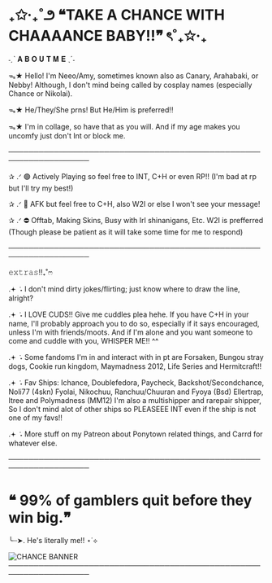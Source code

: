 # ₊✩‧₊˚౨ **❝TAKE A CHANCE WITH CHAAAANCE BABY!!❞** ৎ˚₊✩‧₊
˗ˏˋ 𝐀 𝐁 𝐎 𝐔 𝐓  𝐌 𝐄 ˎˊ˗

ᯓ★ Hello! I'm Neeo/Amy, sometimes known also as Canary, Arahabaki, or Nebby! Although, I don't mind being called by cosplay names (especially Chance or Nikolai).

ᯓ★ He/They/She prns! But He/Him is preferred!!

ᯓ★ I'm in collage, so have that as you will. And if my age makes you uncomfy just don't Int or block me.

──────────────────────────────────────────────────────────────────

✰ .ᐟ 🟢 Actively Playing so feel free to INT, C+H or even RP!! (I'm bad at rp but I'll try my best!)

✰ .ᐟ 🌙 AFK but feel free to C+H, also W2I or else I won't see your message!

✰ .ᐟ ⛔ Offtab, Making Skins, Busy with Irl shinanigans, Etc. W2I is prefferred (Though please be patient as it will take some time for me to respond)

──────────────────────────────────────────────────────────────────

𝚎𝚡𝚝𝚛𝚊𝚜‼₊˚ෆ 

.𖥔 ݁ ˖ I don't mind dirty jokes/flirting; just know where to draw the line, alright?

.𖥔 ݁ ˖ I LOVE CUDS!! Give me cuddles plea hehe. If you have C+H in your name, I'll probably approach you to do so, especially if it says encouraged, unless I'm with friends/moots. And if I'm alone and you want someone to come and cuddle with you, WHISPER ME!! ^^

.𖥔 ݁ ˖ Some fandoms I'm in and interact with in pt are Forsaken, Bungou stray dogs, Cookie run kingdom, Maymadness 2012, Life Series and Hermitcraft!!

.𖥔 ݁ ˖ Fav Ships: Ichance, Doublefedora, Paycheck, Backshot/Secondchance, Noli77 (4skn) Fyolai, Nikochuu, Ranchuu/Chuuran and Fyoya (Bsd) Ellertrap, Itree and Polymadness (MM12) I'm also a multishipper and rarepair shipper, So I don't mind alot of other ships so PLEASEEE INT even if the ship is not one of my favs!!

.𖥔 ݁ ˖ More stuff on my Patreon about Ponytown related things, and Carrd for whatever else.

──────────────────────────────────────────────────────────────────

# ❝ 99% of gamblers quit before they win big.❞ 

╰┈➤. He's literally me!! ⋆˙⟡

![CHANCE BANNER](https://github.com/user-attachments/assets/1e63390e-b3b0-4574-8a35-dd2965aff10a)
──────────────────────────────────────────────────────────────────

